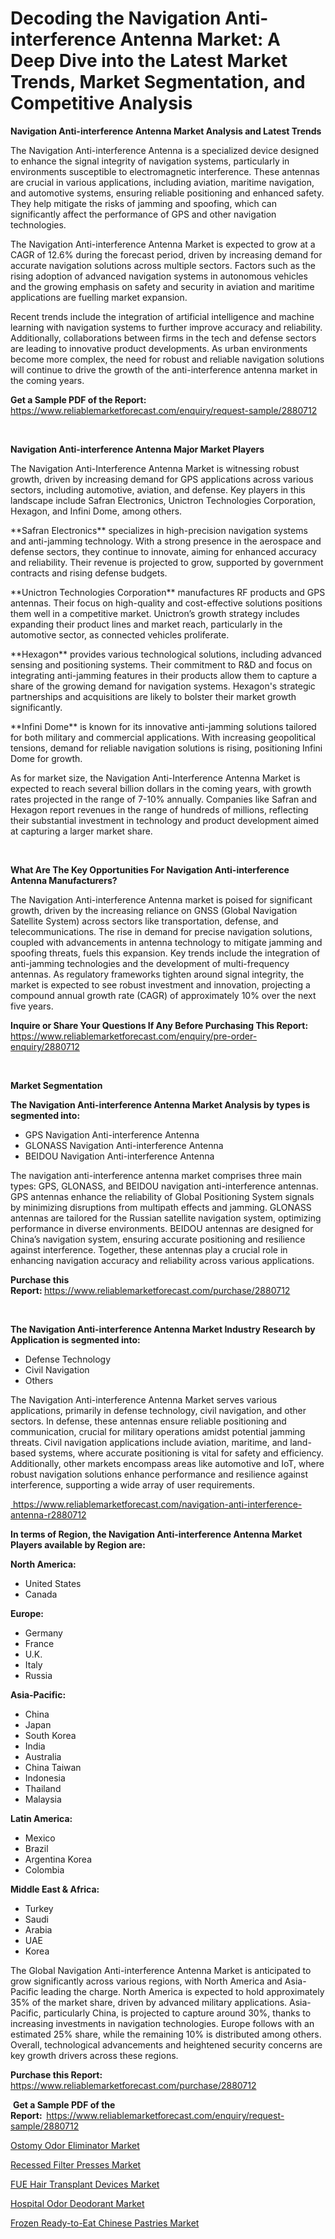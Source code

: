 <p><h1>Decoding the Navigation Anti-interference Antenna Market: A Deep Dive into the Latest Market Trends, Market Segmentation, and Competitive Analysis</h1></p><p><strong>Navigation Anti-interference Antenna Market Analysis and Latest Trends</strong></p>
<p><p>The Navigation Anti-interference Antenna is a specialized device designed to enhance the signal integrity of navigation systems, particularly in environments susceptible to electromagnetic interference. These antennas are crucial in various applications, including aviation, maritime navigation, and automotive systems, ensuring reliable positioning and enhanced safety. They help mitigate the risks of jamming and spoofing, which can significantly affect the performance of GPS and other navigation technologies.</p><p>The Navigation Anti-interference Antenna Market is expected to grow at a CAGR of 12.6% during the forecast period, driven by increasing demand for accurate navigation solutions across multiple sectors. Factors such as the rising adoption of advanced navigation systems in autonomous vehicles and the growing emphasis on safety and security in aviation and maritime applications are fuelling market expansion. </p><p>Recent trends include the integration of artificial intelligence and machine learning with navigation systems to further improve accuracy and reliability. Additionally, collaborations between firms in the tech and defense sectors are leading to innovative product developments. As urban environments become more complex, the need for robust and reliable navigation solutions will continue to drive the growth of the anti-interference antenna market in the coming years.</p></p>
<p><strong>Get a Sample PDF of the Report:&nbsp;</strong> <a href="https://www.reliablemarketforecast.com/enquiry/request-sample/2880712?utm_campaign=1833&utm_medium=2&utm_source=Github&utm_content=ia&utm_term=12032025&utm_id=navigation-anti-interference-antenna">https://www.reliablemarketforecast.com/enquiry/request-sample/2880712</a></p>
<p>&nbsp;</p>
<p><strong>Navigation Anti-interference Antenna Major Market Players</strong></p>
<p><p>The Navigation Anti-Interference Antenna Market is witnessing robust growth, driven by increasing demand for GPS applications across various sectors, including automotive, aviation, and defense. Key players in this landscape include Safran Electronics, Unictron Technologies Corporation, Hexagon, and Infini Dome, among others.</p><p>**Safran Electronics** specializes in high-precision navigation systems and anti-jamming technology. With a strong presence in the aerospace and defense sectors, they continue to innovate, aiming for enhanced accuracy and reliability. Their revenue is projected to grow, supported by government contracts and rising defense budgets.</p><p>**Unictron Technologies Corporation** manufactures RF products and GPS antennas. Their focus on high-quality and cost-effective solutions positions them well in a competitive market. Unictron’s growth strategy includes expanding their product lines and market reach, particularly in the automotive sector, as connected vehicles proliferate.</p><p>**Hexagon** provides various technological solutions, including advanced sensing and positioning systems. Their commitment to R&D and focus on integrating anti-jamming features in their products allow them to capture a share of the growing demand for navigation systems. Hexagon's strategic partnerships and acquisitions are likely to bolster their market growth significantly.</p><p>**Infini Dome** is known for its innovative anti-jamming solutions tailored for both military and commercial applications. With increasing geopolitical tensions, demand for reliable navigation solutions is rising, positioning Infini Dome for growth.</p><p>As for market size, the Navigation Anti-Interference Antenna Market is expected to reach several billion dollars in the coming years, with growth rates projected in the range of 7-10% annually. Companies like Safran and Hexagon report revenues in the range of hundreds of millions, reflecting their substantial investment in technology and product development aimed at capturing a larger market share.</p></p>
<p>&nbsp;</p>
<p><strong>What Are The Key Opportunities For Navigation Anti-interference Antenna Manufacturers?</strong></p>
<p><p>The Navigation Anti-interference Antenna market is poised for significant growth, driven by the increasing reliance on GNSS (Global Navigation Satellite System) across sectors like transportation, defense, and telecommunications. The rise in demand for precise navigation solutions, coupled with advancements in antenna technology to mitigate jamming and spoofing threats, fuels this expansion. Key trends include the integration of anti-jamming technologies and the development of multi-frequency antennas. As regulatory frameworks tighten around signal integrity, the market is expected to see robust investment and innovation, projecting a compound annual growth rate (CAGR) of approximately 10% over the next five years.</p></p>
<p><strong>Inquire or Share Your Questions If Any Before Purchasing This Report:</strong> <a href="https://www.reliablemarketforecast.com/enquiry/pre-order-enquiry/2880712?utm_campaign=1833&utm_medium=2&utm_source=Github&utm_content=ia&utm_term=12032025&utm_id=navigation-anti-interference-antenna">https://www.reliablemarketforecast.com/enquiry/pre-order-enquiry/2880712</a></p>
<p>&nbsp;</p>
<p><strong>Market Segmentation</strong></p>
<p><strong>The Navigation Anti-interference Antenna Market Analysis by types is segmented into:</strong></p>
<p><ul><li>GPS Navigation Anti-interference Antenna</li><li>GLONASS Navigation Anti-interference Antenna</li><li>BEIDOU Navigation Anti-interference Antenna</li></ul></p>
<p><p>The navigation anti-interference antenna market comprises three main types: GPS, GLONASS, and BEIDOU navigation anti-interference antennas. GPS antennas enhance the reliability of Global Positioning System signals by minimizing disruptions from multipath effects and jamming. GLONASS antennas are tailored for the Russian satellite navigation system, optimizing performance in diverse environments. BEIDOU antennas are designed for China’s navigation system, ensuring accurate positioning and resilience against interference. Together, these antennas play a crucial role in enhancing navigation accuracy and reliability across various applications.</p></p>
<p><strong>Purchase this Report:&nbsp;</strong><a href="https://www.reliablemarketforecast.com/purchase/2880712?utm_campaign=1833&utm_medium=2&utm_source=Github&utm_content=ia&utm_term=12032025&utm_id=navigation-anti-interference-antenna">https://www.reliablemarketforecast.com/purchase/2880712</a></p>
<p>&nbsp;</p>
<p><strong>The Navigation Anti-interference Antenna Market Industry Research by Application is segmented into:</strong></p>
<p><ul><li>Defense Technology</li><li>Civil Navigation</li><li>Others</li></ul></p>
<p><p>The Navigation Anti-interference Antenna Market serves various applications, primarily in defense technology, civil navigation, and other sectors. In defense, these antennas ensure reliable positioning and communication, crucial for military operations amidst potential jamming threats. Civil navigation applications include aviation, maritime, and land-based systems, where accurate positioning is vital for safety and efficiency. Additionally, other markets encompass areas like automotive and IoT, where robust navigation solutions enhance performance and resilience against interference, supporting a wide array of user requirements.</p></p>
<p><a href="https://www.reliablemarketforecast.com/navigation-anti-interference-antenna-r2880712?utm_campaign=1833&utm_medium=2&utm_source=Github&utm_content=ia&utm_term=12032025&utm_id=navigation-anti-interference-antenna">&nbsp;https://www.reliablemarketforecast.com/navigation-anti-interference-antenna-r2880712</a></p>
<p><strong>In terms of Region, the Navigation Anti-interference Antenna Market Players available by Region are:</strong></p>
<p>
    <p> <strong> North America: </strong>
        <ul>
            <li>United States</li>
            <li>Canada</li>
        </ul>
        </p> 
    <p> <strong> Europe: </strong>
        <ul>
            <li>Germany</li>
            <li>France</li>
            <li>U.K.</li>
            <li>Italy</li>
            <li>Russia</li>
        </ul>
        </p> 
    <p> <strong> Asia-Pacific: </strong>
        <ul>
            <li>China</li>
            <li>Japan</li>
            <li>South Korea</li>
            <li>India</li>
            <li>Australia</li>
            <li>China Taiwan</li>
            <li>Indonesia</li>
            <li>Thailand</li>
            <li>Malaysia</li>
        </ul>
        </p> 
    <p> <strong> Latin America: </strong>
        <ul>
            <li>Mexico</li>
            <li>Brazil</li>
            <li>Argentina Korea</li>
            <li>Colombia</li>
        </ul>
        </p> 
    <p> <strong> Middle East & Africa: </strong>
        <ul>
            <li>Turkey</li>
            <li>Saudi</li>
            <li>Arabia</li>
            <li>UAE</li>
            <li>Korea</li>
        </ul>
    </p>
    </p>
<p><p>The Global Navigation Anti-interference Antenna Market is anticipated to grow significantly across various regions, with North America and Asia-Pacific leading the charge. North America is expected to hold approximately 35% of the market share, driven by advanced military applications. Asia-Pacific, particularly China, is projected to capture around 30%, thanks to increasing investments in navigation technologies. Europe follows with an estimated 25% share, while the remaining 10% is distributed among others. Overall, technological advancements and heightened security concerns are key growth drivers across these regions.</p></p>
<p><strong>Purchase this Report: </strong><a href="https://www.reliablemarketforecast.com/purchase/2880712?utm_campaign=1833&utm_medium=2&utm_source=Github&utm_content=ia&utm_term=12032025&utm_id=navigation-anti-interference-antenna">https://www.reliablemarketforecast.com/purchase/2880712</a></p>
<p>&nbsp;<strong>Get a Sample PDF of the Report:&nbsp;&nbsp;</strong><a href="https://www.reliablemarketforecast.com/enquiry/request-sample/2880712?utm_campaign=1833&utm_medium=2&utm_source=Github&utm_content=ia&utm_term=12032025&utm_id=navigation-anti-interference-antenna">https://www.reliablemarketforecast.com/enquiry/request-sample/2880712</a></p>
<p><strong></strong></p>
<p><p><a href="https://github.com/marrahcerpas05/Market-Research-Report-List-1/blob/main/ostomy-odor-eliminator-market.md?utm_campaign=1833&utm_medium=2&utm_source=Github&utm_content=ia&utm_term=12032025&utm_id=navigation-anti-interference-antenna">Ostomy Odor Eliminator Market</a></p><p><a href="https://github.com/dahcheeviola/Market-Research-Report-List-1/blob/main/recessed-filter-presses-market.md?utm_campaign=1833&utm_medium=2&utm_source=Github&utm_content=ia&utm_term=12032025&utm_id=navigation-anti-interference-antenna">Recessed Filter Presses Market</a></p><p><a href="https://github.com/juniordelafrance/Market-Research-Report-List-5/blob/main/fue-hair-transplant-devices-market.md?utm_campaign=1833&utm_medium=2&utm_source=Github&utm_content=ia&utm_term=12032025&utm_id=navigation-anti-interference-antenna">FUE Hair Transplant Devices Market</a></p><p><a href="https://github.com/dichkotuanny/Market-Research-Report-List-1/blob/main/hospital-odor-deodorant-market.md?utm_campaign=1833&utm_medium=2&utm_source=Github&utm_content=ia&utm_term=12032025&utm_id=navigation-anti-interference-antenna">Hospital Odor Deodorant Market</a></p><p><a href="https://github.com/FassouRP/Market-Research-Report-List-7/blob/main/frozen-ready-to-eat-chinese-pastries-market.md?utm_campaign=1833&utm_medium=2&utm_source=Github&utm_content=ia&utm_term=12032025&utm_id=navigation-anti-interference-antenna">Frozen Ready-to-Eat Chinese Pastries Market</a></p></p>
